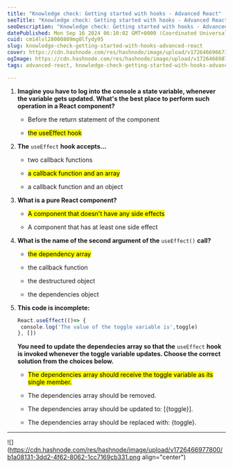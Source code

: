 ```yaml
---
title: "Knowledge check: Getting started with hooks - Advanced React"
seoTitle: "Knowledge check: Getting started with hooks - Advanced React"
seoDescription: "Knowledge check: Getting started with hooks - Advanced React"
datePublished: Mon Sep 16 2024 06:10:02 GMT+0000 (Coordinated Universal Time)
cuid: cm14lvl28000809mg0lfydy95
slug: knowledge-check-getting-started-with-hooks-advanced-react
cover: https://cdn.hashnode.com/res/hashnode/image/upload/v1726466966735/01c62ad1-7b87-4ff8-a4aa-620439aae4d9.jpeg
ogImage: https://cdn.hashnode.com/res/hashnode/image/upload/v1726466987427/da9d5844-3b2b-4d72-ae55-9d2d8903039f.jpeg
tags: advanced-react, knowledge-check-getting-started-with-hooks-advanced-react

---
```


1. **Imagine you have to log into the console a state variable, whenever the variable gets updated. What's the best place to perform such operation in a React component?**
    
    * Before the return statement of the component
        
    * <mark>the useEffect hook</mark>
        
2. **The** `useEffect` **hook accepts...**
    
    * two callback functions
        
    * <mark>a callback function and an array</mark>
        
    * a callback function and an object
        
3. **What is a pure React component?**
    
    * <mark>A component that doesn't have any side effects</mark>
        
    * A component that has at least one side effect
        
4. **What is the name of the second argument of the** `useEffect()` **call?**
    
    * <mark>the dependency array</mark>
        
    * the callback function
        
    * the destructured object
        
    * the dependencies object
        
5. **This code is incomplete:**
    
    ```javascript
    React.useEffect(()=> {
     console.log('The value of the toggle variable is',toggle)
    }, [])
    ```
    
    **You need to update the dependecies array so that the** `useEffect` **hook is invoked whenever the toggle variable updates. Choose the correct solution from the choices below.**
    
    * <mark>The dependencies array should receive the toggle variable as its single member.</mark>
        
    * The dependencies array should be removed.
        
    * The dependencies array should be updated to: \[{toggle}\].
        
    * The dependencies array should be replaced with: {toggle}.
        

---

![](https://cdn.hashnode.com/res/hashnode/image/upload/v1726466977800/b1a08131-3dd2-4f62-8062-1cc7169cb331.png align="center")